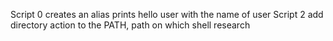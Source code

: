Script 0 creates an alias
 prints hello user with the name of user
Script 2 add directory action to the PATH, path on which shell research
